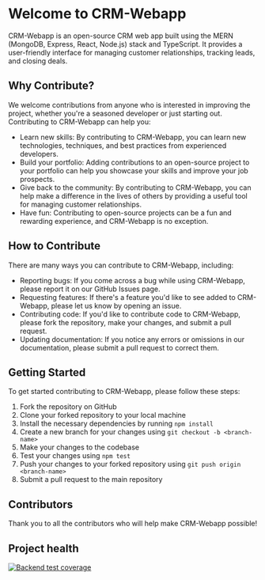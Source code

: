 
# Welcome to CRM-Webapp

CRM-Webapp is an open-source CRM web app built using the MERN (MongoDB, Express, React, Node.js) stack and TypeScript. It provides a user-friendly interface for managing customer relationships, tracking leads, and closing deals.

## Why Contribute?

We welcome contributions from anyone who is interested in improving the project, whether you're a seasoned developer or just starting out. Contributing to CRM-Webapp can help you:

-   Learn new skills: By contributing to CRM-Webapp, you can learn new technologies, techniques, and best practices from experienced developers.
-   Build your portfolio: Adding contributions to an open-source project to your portfolio can help you showcase your skills and improve your job prospects.
-   Give back to the community: By contributing to CRM-Webapp, you can help make a difference in the lives of others by providing a useful tool for managing customer relationships.
-   Have fun: Contributing to open-source projects can be a fun and rewarding experience, and CRM-Webapp is no exception.

## How to Contribute

There are many ways you can contribute to CRM-Webapp, including:

-   Reporting bugs: If you come across a bug while using CRM-Webapp, please report it on our GitHub Issues page.
-   Requesting features: If there's a feature you'd like to see added to CRM-Webapp, please let us know by opening an issue.
-   Contributing code: If you'd like to contribute code to CRM-Webapp, please fork the repository, make your changes, and submit a pull request.
-   Updating documentation: If you notice any errors or omissions in our documentation, please submit a pull request to correct them.

## Getting Started

To get started contributing to CRM-Webapp, please follow these steps:

1.  Fork the repository on GitHub
2.  Clone your forked repository to your local machine
3.  Install the necessary dependencies by running `npm install`
4.  Create a new branch for your changes using `git checkout -b <branch-name>`
5.  Make your changes to the codebase
6.  Test your changes using `npm test`
7.  Push your changes to your forked repository using `git push origin <branch-name>`
8.  Submit a pull request to the main repository


## Contributors

Thank you to all the contributors who will help make CRM-Webapp possible!

## Project health
[![Backend test coverage](https://github.com/growupanand/crm-webapp/actions/workflows/backend-test-coverage.yml/badge.svg?branch=main)](https://growupanand.github.io/crm-webapp/)
